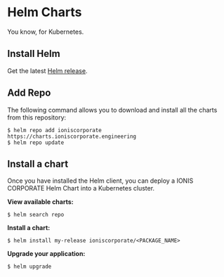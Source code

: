 # Helm Charts

You know, for Kubernetes.

## Install Helm

Get the latest [Helm release](https://github.com/kubernetes/helm).

## Add Repo

The following command allows you to download and install all the charts from this repository:

```console
$ helm repo add ioniscorporate https://charts.ioniscorporate.engineering
$ helm repo update
```

## Install a chart

Once you have installed the Helm client, you can deploy a IONIS CORPORATE Helm Chart into a Kubernetes cluster.

**View available charts:**

```console
$ helm search repo
```

**Install a chart:**

```console
$ helm install my-release ioniscorporate/<PACKAGE_NAME>
```

**Upgrade your application:**

```console
$ helm upgrade
```